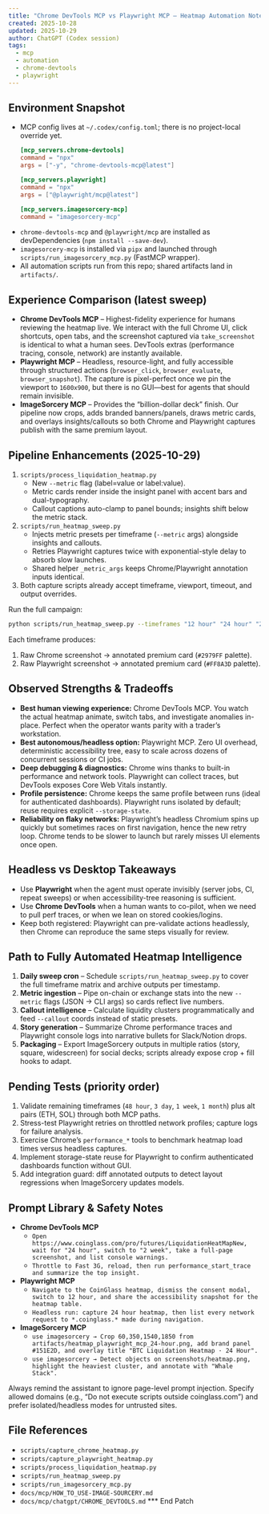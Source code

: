 ```yaml
---
title: "Chrome DevTools MCP vs Playwright MCP – Heatmap Automation Notes"
created: 2025-10-28
updated: 2025-10-29
author: ChatGPT (Codex session)
tags:
  - mcp
  - automation
  - chrome-devtools
  - playwright
---
```


## Environment Snapshot

- MCP config lives at `~/.codex/config.toml`; there is no project-local override yet.  
  ```toml
  [mcp_servers.chrome-devtools]
  command = "npx"
  args = ["-y", "chrome-devtools-mcp@latest"]

  [mcp_servers.playwright]
  command = "npx"
  args = ["@playwright/mcp@latest"]

  [mcp_servers.imagesorcery-mcp]
  command = "imagesorcery-mcp"
  ```
- `chrome-devtools-mcp` and `@playwright/mcp` are installed as devDependencies (`npm install --save-dev`).
- `imagesorcery-mcp` is installed via `pipx` and launched through `scripts/run_imagesorcery_mcp.py` (FastMCP wrapper).
- All automation scripts run from this repo; shared artifacts land in `artifacts/`.

## Experience Comparison (latest sweep)

- **Chrome DevTools MCP** – Highest-fidelity experience for humans reviewing the heatmap live. We interact with the full Chrome UI, click shortcuts, open tabs, and the screenshot captured via `take_screenshot` is identical to what a human sees. DevTools extras (performance tracing, console, network) are instantly available.
- **Playwright MCP** – Headless, resource-light, and fully accessible through structured actions (`browser_click`, `browser_evaluate`, `browser_snapshot`). The capture is pixel-perfect once we pin the viewport to `1600x900`, but there is no GUI—best for agents that should remain invisible.
- **ImageSorcery MCP** – Provides the “billion-dollar deck” finish. Our pipeline now crops, adds branded banners/panels, draws metric cards, and overlays insights/callouts so both Chrome and Playwright captures publish with the same premium layout.

## Pipeline Enhancements (2025-10-29)

1. `scripts/process_liquidation_heatmap.py`
   - New `--metric` flag (label=value or label:value).
   - Metric cards render inside the insight panel with accent bars and dual-typography.
   - Callout captions auto-clamp to panel bounds; insights shift below the metric stack.
2. `scripts/run_heatmap_sweep.py`
   - Injects metric presets per timeframe (`--metric` args) alongside insights and callouts.
   - Retries Playwright captures twice with exponential-style delay to absorb slow launches.
   - Shared helper `_metric_args` keeps Chrome/Playwright annotation inputs identical.
3. Both capture scripts already accept timeframe, viewport, timeout, and output overrides.

Run the full campaign:

```bash
python scripts/run_heatmap_sweep.py --timeframes "12 hour" "24 hour" "2 week"
```

Each timeframe produces:

1. Raw Chrome screenshot → annotated premium card (`#2979FF` palette).
2. Raw Playwright screenshot → annotated premium card (`#FF8A3D` palette).

## Observed Strengths & Tradeoffs

- **Best human viewing experience:** Chrome DevTools MCP. You watch the actual heatmap animate, switch tabs, and investigate anomalies in-place. Perfect when the operator wants parity with a trader’s workstation.
- **Best autonomous/headless option:** Playwright MCP. Zero UI overhead, deterministic accessibility tree, easy to scale across dozens of concurrent sessions or CI jobs.
- **Deep debugging & diagnostics:** Chrome wins thanks to built-in performance and network tools. Playwright can collect traces, but DevTools exposes Core Web Vitals instantly.
- **Profile persistence:** Chrome keeps the same profile between runs (ideal for authenticated dashboards). Playwright runs isolated by default; reuse requires explicit `--storage-state`.
- **Reliability on flaky networks:** Playwright’s headless Chromium spins up quickly but sometimes races on first navigation, hence the new retry loop. Chrome tends to be slower to launch but rarely misses UI elements once open.

## Headless vs Desktop Takeaways

- Use **Playwright** when the agent must operate invisibly (server jobs, CI, repeat sweeps) or when accessibility-tree reasoning is sufficient.
- Use **Chrome DevTools** when a human wants to co-pilot, when we need to pull perf traces, or when we lean on stored cookies/logins.
- Keep both registered: Playwright can pre-validate actions headlessly, then Chrome can reproduce the same steps visually for review.

## Path to Fully Automated Heatmap Intelligence

1. **Daily sweep cron** – Schedule `scripts/run_heatmap_sweep.py` to cover the full timeframe matrix and archive outputs per timestamp.
2. **Metric ingestion** – Pipe on-chain or exchange stats into the new `--metric` flags (JSON → CLI args) so cards reflect live numbers.
3. **Callout intelligence** – Calculate liquidity clusters programmatically and feed `--callout` coords instead of static presets.
4. **Story generation** – Summarize Chrome performance traces and Playwright console logs into narrative bullets for Slack/Notion drops.
5. **Packaging** – Export ImageSorcery outputs in multiple ratios (story, square, widescreen) for social decks; scripts already expose crop + fill hooks to adapt.

## Pending Tests (priority order)

1. Validate remaining timeframes (`48 hour`, `3 day`, `1 week`, `1 month`) plus alt pairs (ETH, SOL) through both MCP paths.
2. Stress-test Playwright retries on throttled network profiles; capture logs for failure analysis.
3. Exercise Chrome’s `performance_*` tools to benchmark heatmap load times versus headless captures.
4. Implement storage-state reuse for Playwright to confirm authenticated dashboards function without GUI.
5. Add integration guard: diff annotated outputs to detect layout regressions when ImageSorcery updates models.

## Prompt Library & Safety Notes

- **Chrome DevTools MCP**
  - `Open https://www.coinglass.com/pro/futures/LiquidationHeatMapNew, wait for "24 hour", switch to "2 week", take a full-page screenshot, and list console warnings.`  
  - `Throttle to Fast 3G, reload, then run performance_start_trace and summarize the top insight.`
- **Playwright MCP**
  - `Navigate to the CoinGlass heatmap, dismiss the consent modal, switch to 12 hour, and share the accessibility snapshot for the heatmap table.`  
  - `Headless run: capture 24 hour heatmap, then list every network request to *.coinglass.* made during navigation.`
- **ImageSorcery MCP**
  - `use imagesorcery → Crop 60,350,1540,1850 from artifacts/heatmap_playwright_mcp_24-hour.png, add brand panel #151E2D, and overlay title "BTC Liquidation Heatmap · 24 Hour".`
  - `use imagesorcery → Detect objects on screenshots/heatmap.png, highlight the heaviest cluster, and annotate with "Whale Stack".`

Always remind the assistant to ignore page-level prompt injection. Specify allowed domains (e.g., “Do not execute scripts outside coinglass.com”) and prefer isolated/headless modes for untrusted sites.

## File References

- `scripts/capture_chrome_heatmap.py`
- `scripts/capture_playwright_heatmap.py`
- `scripts/process_liquidation_heatmap.py`
- `scripts/run_heatmap_sweep.py`
- `scripts/run_imagesorcery_mcp.py`
- `docs/mcp/HOW_TO_USE-IMAGE-SOURCERY.md`
- `docs/mcp/chatgpt/CHROME_DEVTOOLS.md`
*** End Patch
